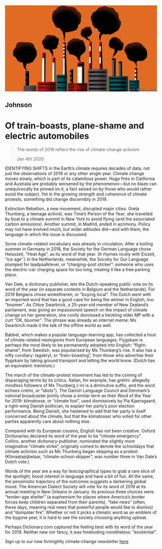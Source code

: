 ![](./images/20200104_BKD001_0.jpg)

## Johnson

# Of train-boasts, plane-shame and electric automobiles

> The words of 2019 reflect the rise of climate-change activism

> Jan 4th 2020

IDENTIFYING SHIFTS in the Earth’s climate requires decades of data, not just the observations of 2019 or any other single year. Climate change moves slowly, which is part of its calamitous power. Huge fires in California and Australia are probably worsened by the phenomenon—but no blaze can unequivocally be pinned on it, a fact seized on by those who would rather avoid the subject. Yet in the growing strength and coherence of climate protests, something did change discernibly in 2019.

Extinction Rebellion, a new movement, disrupted major cities. Greta Thunberg, a teenage activist, was Time’s Person of the Year; she travelled by boat to a climate summit in New York to avoid flying (and the associated carbon emissions). Another summit, in Madrid, ended in acrimony. Policy may not have evolved much, but wider attitudes did—and with them, the language in which the issue is discussed.

Some climate-related vocabulary was already in circulation. After a boiling summer in Germany in 2018, the Society for the German Language chose Heisszeit, “Heat Age”, as its word of that year. (It rhymes nicely with Eiszeit, “ice age”.) In the Netherlands, meanwhile, the Society for Our Language plumped for laadpaalklever, or “charging-post sticker”: someone who uses the electric-car charging space for too long, treating it like a free parking place.

Van Dale, a dictionary publisher, lets the Dutch-speaking public vote on its word of the year (in separate contests in Belgium and the Netherlands). For 2019 Belgians chose winkelhieren, or “buying local”. The Dutch went with an imported word that has a good case for being the winner in English, too: “boomer”. As Chloe Swarbrick, a 25-year-old member of New Zealand’s parliament, was giving an impassioned speech on the impact of climate change on her generation, she coolly dismissed a heckling older MP with a curt “OK, boomer”. The phrase was already an internet meme; Ms Swarbrick made it the talk of the offline world as well.

Babbel, which makes a popular language-learning app, has collected a host of climate-related neologisms from European languages. Flygskam is perhaps the most likely to be permanently adopted into English: “flight-shame”, from Swedish, was popularised by Ms Thunberg’s rise. It also has a nifty corollary: tagskryt, or “train-boasting”, from those who advertise their flygskam by taking ground transport and letting the world know. (Dutch has an equivalent: treintrots.)

The march of the climate-protest movement has led to the coining of disparaging terms by its critics. Italian, for example, has gretini: allegedly mindless followers of Ms Thunberg (-ini is a diminutive suffix, and the word echoes cretini, or “idiots”). The Danish Language Council and Denmark’s national broadcaster jointly chose a similar term as their Word of the Year for 2019: klimatosse, or “climate fool”, used dismissively by Pia Kjaersgaard, a right-wing Danish politician, to explain her party’s poor election performance. Being Danish, she hastened to add that her party is itself concerned about the climate, but that the klimatosser who voted for other parties apparently care about nothing else.

Compared with its European cousins, English has not been creative. Oxford Dictionaries declared its word of the year to be “climate emergency”. Collins, another dictionary-publisher, nominated the slightly more imaginative “climate strike”, originally coined to denote the schooldays that climate activists such as Ms Thunberg began skipping as a protest. (Klimaatspijbelaar, “climate-school-skipper”, was number three in Van Dale’s Dutch vote.)

Words of the year are a way for lexicographical types to grab a rare slice of the spotlight, boost interest in language and have a bit of fun. All the same, the pessimistic trajectory of the outcomes suggests a darkening global mood. The American Dialect Society will vote for its word of 2019 at its annual meeting in New Orleans in January. Its previous three choices were “tender-age shelter” (a euphemism for places where America’s border forces keep children separated from their parents), “fake news” (often, these days, meaning real news that powerful people would like to dismiss) and “dumpster fire”. Whether or not it picks a climatic word as an emblem of the bygone year, it is hard to see the society choosing anything upbeat.

Perhaps Dictionary.com captured the feeling best with its word of the year for 2019. Neither new nor fancy, it was foreboding nonetheless: “existential”.

Sign up to our new fortnightly climate-change newsletter [here](https://www.economist.com//theclimateissue/)